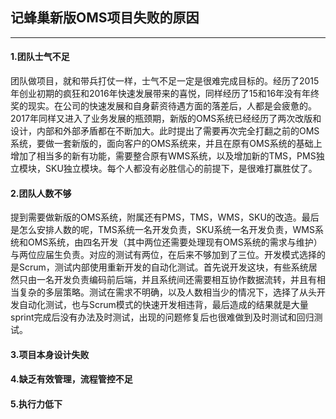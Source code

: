 ## 记蜂巢新版OMS项目失败的原因

------------

#### 1.团队士气不足
  团队做项目，就和带兵打仗一样，士气不足一定是很难完成目标的。经历了2015年创业初期的疯狂和2016年快速发展带来的喜悦，同样经历了15和16年没有年终奖的现实。在公司的快速发展和自身薪资待遇方面的落差后，人都是会疲惫的。2017年同样又进入了业务发展的瓶颈期，新版的OMS系统已经经历了两次改版和设计，内部和外部矛盾都在不断加大。此时提出了需要再次完全打翻之前的OMS系统，要做一套新版的，面向客户的OMS系统来，并且在原有OMS系统的基础上增加了相当多的新有功能，需要整合原有WMS系统，以及增加新的TMS，PMS独立模块，SKU独立模块。每个人都没有必胜信心的前提下，是很难打赢胜仗了。
  
#### 2.团队人数不够
  提到需要做新版的OMS系统，附属还有PMS，TMS，WMS，SKU的改造。最后是怎么安排人数的呢，TMS系统一名开发负责，SKU系统一名开发负责，WMS系统和OMS系统，由四名开发（其中两位还需要处理现有OMS系统的需求与维护）与两位应届生负责。对应的测试有两位，在后来不够加到了三位。开发模式选择的是Scrum，测试内部使用重新开发的自动化测试。首先说开发这块，有些系统居然只由一名开发负责编码前后端，并且系统间还需要相互协作数据流转，并且有相当复杂的多层策略。测试在需求不明确，以及人数相当少的情况下，选择了从头开发自动化测试，也与Scrum模式的快速开发相违背，最后造成的结果就是大量sprint完成后没有办法及时测试，出现的问题修复后也很难做到及时测试和回归测试。
#### 3.项目本身设计失败
#### 4.缺乏有效管理，流程管控不足
#### 5.执行力低下
